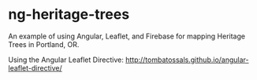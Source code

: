 ng-heritage-trees
=================

An example of using Angular, Leaflet, and Firebase for mapping Heritage Trees in Portland, OR.

Using the Angular Leaflet Directive: <http://tombatossals.github.io/angular-leaflet-directive/>
